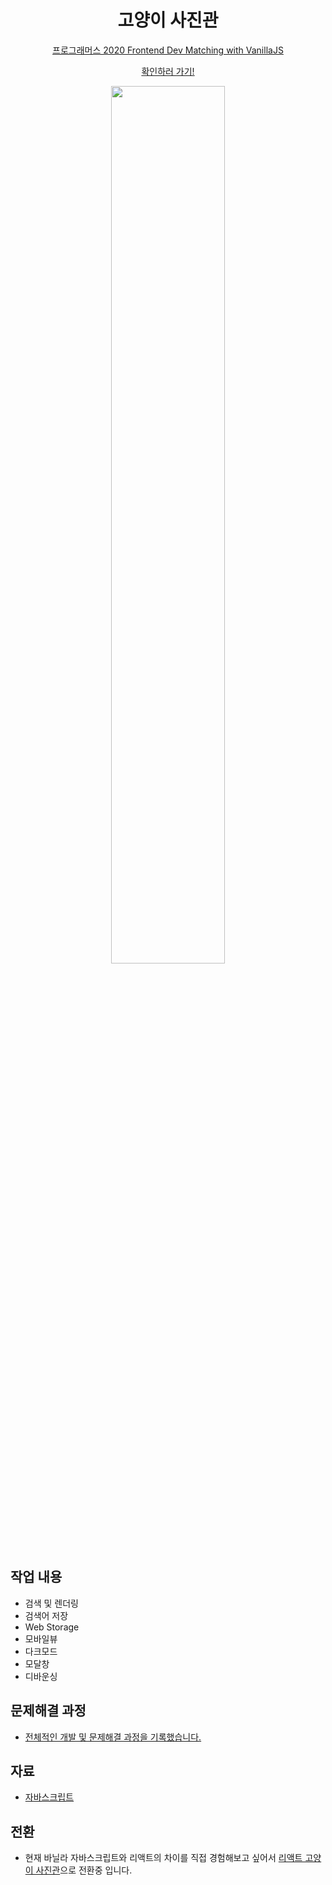 <h1 align="center">고양이 사진관</h1>
<p align="center"><a href="https://programmers.co.kr/competitions/131/2020-web-fe-first" title="고양이 사진관" target="_blank">프로그래머스 2020 Frontend Dev Matching with VanillaJS</a></p><p align="center"><a href="https://geunu-vanillajs-cat.netlify.app/" title="고양이 사진관" target="_blank">확인하러 가기!</a></p>
<div align="center"><img width=60% src="https://user-images.githubusercontent.com/73439375/181865088-37b1e311-ae49-4bee-ac7e-dd6a01105616.png"></div>

## 작업 내용

- 검색 및 렌더링
- 검색어 저장
- Web Storage
- 모바일뷰
- 다크모드
- 모달창
- 디바운싱

## 문제해결 과정

- <a href="https://geunu97-8.notion.site/0590d7eceb4c4b9e8ae7d0eef9c7bf73" title="notion" target="_blank">전체적인 개발 및 문제해결 과정을 기록했습니다.</a>

## 자료

- <a href="https://geunu97-6.notion.site/Javascript-JS-6c3e9a89885246e99ca33438609b6fd3" title="자바스크립트">자바스크립트</a>

## 전환

- 현재 바닐라 자바스크립트와 리액트의 차이를 직접 경험해보고 싶어서 <a href="https://github.com/geunu97/Repository_React_Cat" title="고양이 사진관" target="_blank">리액트 고양이 사진관</a>으로 전환중 입니다.
